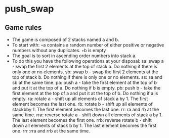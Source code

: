 # push_swap

## Game rules

* The game is composed of 2 stacks named a and b.
* To start with:
   ◦a contains a random number of either positive or negative numbers without any duplicates.
   ◦b is empty
* The goal is to sort in ascending order numbers into stack a.
* To do this you have the following operations at your disposal:
  sa: swap a - swap the first 2 elements at the top of stack a. Do nothing if there is only one or no elements.
  sb: swap b - swap the first 2 elements at the top of stack b. Do nothing if there is only one or no elements.
  ss: sa and sb at the same time.
  pa: push a - take the first element at the top of b and put it at the top of a. Do nothing if b is empty.
  pb: push b - take the first element at the top of a and put it at the top of b. Do nothing if a is empty.
  ra: rotate a - shift up all elements of stack a by 1. The first element becomes the last one.
  rb: rotate b - shift up all elements of stackbby 1. The first element becomes the last one.
  rr: ra and rb at the same time.
  rra: reverse rotate a - shift down all elements of stack a by 1. The last element becomes the first one.
  rrb: reverse rotate b - shift down all elements of stack b by 1. The last element becomes the first one.
  rrr :rra and rrb at the same time.
